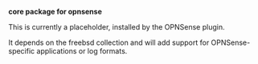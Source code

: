 **core package for opnsense**

This is currently a placeholder, installed by the OPNSense plugin.

It depends on the freebsd collection and will add support for OPNSense-specific applications or log formats.
